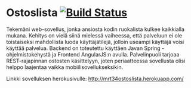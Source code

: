 # Ostoslista [![Build Status](https://travis-ci.org/Lionking93/Ostoslista.svg?branch=master)](https://travis-ci.org/Lionking93/Ostoslista)

Tekemäni web-sovellus, jonka ansiosta kodin ruokalista kulkee kaikkialla mukana. Kehitys on vielä siinä mielessä vaiheessa, että palveluun ei ole toistaiseksi mahdollista luoda käyttäjätilejä, jolloin useampi käyttäjä voisi käyttää palvelua. Backend on toteutettu käyttäen Javan Spring -ohjelmistokehystä ja Frontend AngularJS:n avulla. Palvelinpuoli tarjoaa REST-rajapinnan ostosten käsittelyyn, joten periaatteessa sovellusta olisi helppo laajentaa vaikka mobiilisovellukseksikin.

Linkki sovelluksen herokusivulle: http://mrt34ostoslista.herokuapp.com/
